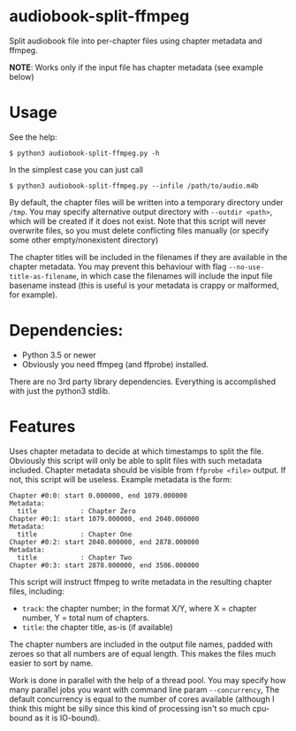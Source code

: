 # audiobook-split-ffmpeg

Split audiobook file into per-chapter files using chapter metadata and ffmpeg.

**NOTE**: Works only if the input file has chapter metadata (see example below)

# Usage

See the help:

    $ python3 audiobook-split-ffmpeg.py -h

In the simplest case you can just call

    $ python3 audiobook-split-ffmpeg.py --infile /path/to/audio.m4b

By default, the chapter files will be written into a temporary directory under
`/tmp`. You may specify alternative output directory with `--outdir <path>`,
which will be created if it does not exist. Note that this script will never
overwrite files, so you must delete conflicting files manually (or specify some
other empty/nonexistent directory)

The chapter titles will be included in the filenames if they are available in
the chapter metadata. You may prevent this behaviour with flag `--no-use-title-as-filename`,
in which case the filenames will include the input file basename instead (this
is useful is your metadata is crappy or malformed, for example).

# Dependencies:

- Python 3.5 or newer
- Obviously you need ffmpeg (and ffprobe) installed.

There are no 3rd party library dependencies. Everything is accomplished with just the python3 stdlib.

# Features

Uses chapter metadata to decide at which timestamps to split the file.
Obviously this script will only be able to split files with such metadata
included. Chapter metadata should be visible from `ffprobe <file>` output. If
not, this script will be useless. Example metadata is the form:

    Chapter #0:0: start 0.000000, end 1079.000000
    Metadata:
      title           : Chapter Zero
    Chapter #0:1: start 1079.000000, end 2040.000000
    Metadata:
      title           : Chapter One
    Chapter #0:2: start 2040.000000, end 2878.000000
    Metadata:
      title           : Chapter Two
    Chapter #0:3: start 2878.000000, end 3506.000000

This script will instruct ffmpeg to write metadata in the resulting chapter files, including:
- `track`: the chapter number; in the format X/Y, where X = chapter number, Y = total num of chapters.
- `title`: the chapter title, as-is (if available)

The chapter numbers are included in the output file names, padded with zeroes so that all
numbers are of equal length. This makes the files much easier to sort by name.

Work is done in parallel with the help of a thread pool. You may specify
how many parallel jobs you want with command line param `--concurrency`,
The default concurrency is equal to the number of cores available (although I think this
might be silly since this kind of processing isn't so much cpu-bound as it is IO-bound).

